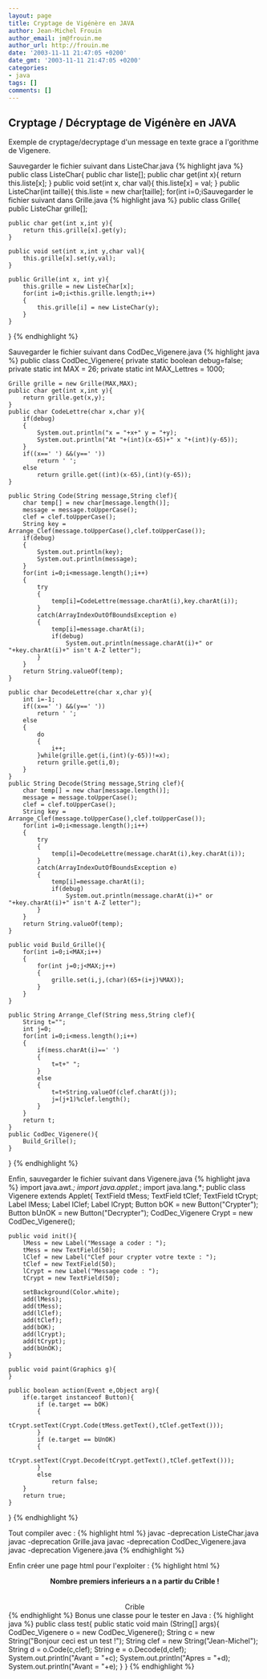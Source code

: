 ```yaml
---
layout: page
title: Cryptage de Vigénère en JAVA
author: Jean-Michel Frouin
author_email: jm@frouin.me
author_url: http://frouin.me
date: '2003-11-11 21:47:05 +0200'
date_gmt: '2003-11-11 21:47:05 +0200'
categories:
- java
tags: []
comments: []
---
```

<h2>Cryptage / Décryptage de Vigénère en JAVA</h2>
<p>Exemple de cryptage/decryptage d'un message en texte grace a l'gorithme de Vigenere.</p>
<!--more-->
Sauvegarder le fichier suivant dans ListeChar.java
{% highlight java %}
public class ListeChar{
    public char liste[];
    public char get(int x){
        return this.liste[x];
    }
    public void set(int x, char val){
        this.liste[x] = val;
    }
    public ListeChar(int taille){
        this.liste = new char[taille];
        for(int i=0;i<taille;i++)
        {
            this.liste[i]='A';
        }
    }
}
{% endhighlight %}

Sauvegarder le fichier suivant dans Grille.java
{% highlight java %}
public class Grille{
    public ListeChar grille[];
    
    public char get(int x,int y){
        return this.grille[x].get(y);
    }
    
    public void set(int x,int y,char val){
        this.grille[x].set(y,val);
    }
    
    public Grille(int x, int y){
        this.grille = new ListeChar[x];
        for(int i=0;i<this.grille.length;i++)
        {
            this.grille[i] = new ListeChar(y);
        }
    }
}
{% endhighlight %}

Sauvegarder le fichier suivant dans CodDec_Vigenere.java
{% highlight java %}
public class CodDec_Vigenere{
    private static boolean debug=false;
    private static int MAX = 26;
    private static int MAX_Lettres = 1000;
    
    Grille grille = new Grille(MAX,MAX);
    public char get(int x,int y){
        return grille.get(x,y);
    }
    public char CodeLettre(char x,char y){
        if(debug)
        {
            System.out.println("x = "+x+" y = "+y);
            System.out.println("At "+(int)(x-65)+" x "+(int)(y-65));
        }
        if((x==' ') &&(y==' '))
            return ' ';
        else
            return grille.get((int)(x-65),(int)(y-65));
    }
    
    public String Code(String message,String clef){
        char temp[] = new char[message.length()];
        message = message.toUpperCase();
        clef = clef.toUpperCase();
        String key = Arrange_Clef(message.toUpperCase(),clef.toUpperCase());
        if(debug)
        {
            System.out.println(key);
            System.out.println(message);
        }
        for(int i=0;i<message.length();i++)
        {
            try
            {
                temp[i]=CodeLettre(message.charAt(i),key.charAt(i));
            }
            catch(ArrayIndexOutOfBoundsException e)
            {
                temp[i]=message.charAt(i);
                if(debug)
                    System.out.println(message.charAt(i)+" or "+key.charAt(i)+" isn't A-Z letter");
            }
        }
        return String.valueOf(temp);
    }
  
    public char DecodeLettre(char x,char y){
        int i=-1;
        if((x==' ') &&(y==' '))
            return ' ';
        else
        {
            do
            {
                i++;
            }while(grille.get(i,(int)(y-65))!=x);
            return grille.get(i,0);
        }
    }
    public String Decode(String message,String clef){
        char temp[] = new char[message.length()];
        message = message.toUpperCase();
        clef = clef.toUpperCase();
        String key = Arrange_Clef(message.toUpperCase(),clef.toUpperCase());
        for(int i=0;i<message.length();i++)
        {
            try
            {
                temp[i]=DecodeLettre(message.charAt(i),key.charAt(i));
            }
            catch(ArrayIndexOutOfBoundsException e)
            {
                temp[i]=message.charAt(i);
                if(debug)
                    System.out.println(message.charAt(i)+" or "+key.charAt(i)+" isn't A-Z letter");
            }
        }
        return String.valueOf(temp);    
    }
    
    public void Build_Grille(){
        for(int i=0;i<MAX;i++)
        {
            for(int j=0;j<MAX;j++)
            {
                grille.set(i,j,(char)(65+(i+j)%MAX));
            }
        }   
    }
    
    public String Arrange_Clef(String mess,String clef){
        String t="";
        int j=0;
        for(int i=0;i<mess.length();i++)
        {
            if(mess.charAt(i)==' ')
            {
                t=t+" ";
            }
            else
            {
                t=t+String.valueOf(clef.charAt(j));
                j=(j+1)%clef.length();
            }
        }
        return t;
    }
    public CodDec_Vigenere(){
        Build_Grille();
    }
    
}
{% endhighlight %}

Enfin, sauvegarder le fichier suivant dans Vigenere.java
{% highlight java %}
import java.awt.*;
import java.applet.*;
import java.lang.*;
public class Vigenere extends Applet{
    TextField tMess;
    TextField tClef;
    TextField tCrypt;
    Label lMess;
    Label lClef;
    Label lCrypt;
    Button bOK = new Button("Crypter");
    Button bUnOK = new Button("Decrypter");
    CodDec_Vigenere Crypt = new CodDec_Vigenere();
                
    public void init(){
        lMess = new Label("Message a coder : ");
        tMess = new TextField(50);
        lClef = new Label("Clef pour crypter votre texte : ");
        tClef = new TextField(50);
        lCrypt = new Label("Message code : ");
        tCrypt = new TextField(50);
        
        setBackground(Color.white);
        add(lMess);
        add(tMess);
        add(lClef);
        add(tClef);
        add(bOK);
        add(lCrypt);
        add(tCrypt);
        add(bUnOK);
    }
    
    public void paint(Graphics g){
    }
    
    public boolean action(Event e,Object arg){
        if(e.target instanceof Button){
            if (e.target == bOK)
            {
                tCrypt.setText(Crypt.Code(tMess.getText(),tClef.getText()));
            }
            if (e.target == bUnOK)
            {
                tCrypt.setText(Crypt.Decode(tCrypt.getText(),tClef.getText()));
            }
            else
                return false;
        }
        return true;
    }
    
}
{% endhighlight %}

Tout compiler avec : 
{% highlight html %}
javac -deprecation ListeChar.java
javac -deprecation Grille.java
javac -deprecation CodDec_Vigenere.java
javac -deprecation Vigenere.java
{% endhighlight %}

Enfin créer une page html pour l'exploiter : 
{% highlight html %}
<html>
<body>
<center><b>Nombre premiers inferieurs a n a partir du Crible !<br></b></center><br><br>
<center><applet code="Vigenere.class" width=420 height=400 alt="Crible">
Crible</applet></center>
</body>
</html>
{% endhighlight %}
Bonus une classe pour le tester en Java : 
{% highlight java %}
public class test{
    public static void main (String[] args){
    CodDec_Vigenere o = new CodDec_Vigenere();
    String c = new String("Bonjour ceci est un test !");
    String clef = new String("Jean-Michel");
    String d = o.Code(c,clef);
    String e = o.Decode(d,clef);
    System.out.println("Avant = "+c);
    System.out.println("Apres = "+d);
    System.out.println("Avant = "+e);
    }
}
{% endhighlight %}
